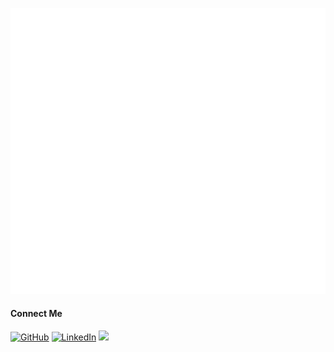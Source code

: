 ![Github Metrics](./github-metrics.svg)

#### Connect Me

<p align="left">
  <a href="https://github.com/hossainemruz"><img src="https://img.icons8.com/bubbles/50/000000/github.png" alt="GitHub"/></a>
  <a href="https://www.linkedin.com/in/hossainemruz/"><img src="https://img.icons8.com/bubbles/50/000000/linkedin.png" alt="LinkedIn"/></a>
  <a href="https://twitter.com/Emruz_Hossain"><img src="https://img.icons8.com/bubbles/50/undefined/twitter-circled.png"/></a>
</p>
